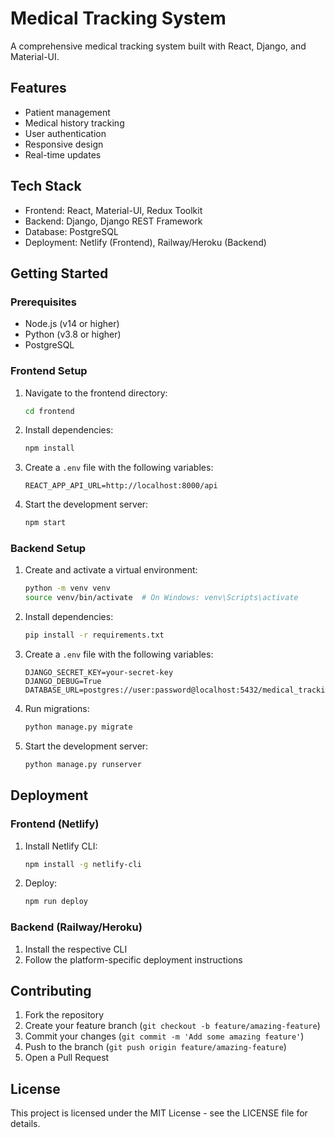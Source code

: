 # Medical Tracking System

A comprehensive medical tracking system built with React, Django, and Material-UI.

## Features

- Patient management
- Medical history tracking
- User authentication
- Responsive design
- Real-time updates

## Tech Stack

- Frontend: React, Material-UI, Redux Toolkit
- Backend: Django, Django REST Framework
- Database: PostgreSQL
- Deployment: Netlify (Frontend), Railway/Heroku (Backend)

## Getting Started

### Prerequisites

- Node.js (v14 or higher)
- Python (v3.8 or higher)
- PostgreSQL

### Frontend Setup

1. Navigate to the frontend directory:
   ```bash
   cd frontend
   ```

2. Install dependencies:
   ```bash
   npm install
   ```

3. Create a `.env` file with the following variables:
   ```
   REACT_APP_API_URL=http://localhost:8000/api
   ```

4. Start the development server:
   ```bash
   npm start
   ```

### Backend Setup

1. Create and activate a virtual environment:
   ```bash
   python -m venv venv
   source venv/bin/activate  # On Windows: venv\Scripts\activate
   ```

2. Install dependencies:
   ```bash
   pip install -r requirements.txt
   ```

3. Create a `.env` file with the following variables:
   ```
   DJANGO_SECRET_KEY=your-secret-key
   DJANGO_DEBUG=True
   DATABASE_URL=postgres://user:password@localhost:5432/medical_tracking
   ```

4. Run migrations:
   ```bash
   python manage.py migrate
   ```

5. Start the development server:
   ```bash
   python manage.py runserver
   ```

## Deployment

### Frontend (Netlify)

1. Install Netlify CLI:
   ```bash
   npm install -g netlify-cli
   ```

2. Deploy:
   ```bash
   npm run deploy
   ```

### Backend (Railway/Heroku)

1. Install the respective CLI
2. Follow the platform-specific deployment instructions

## Contributing

1. Fork the repository
2. Create your feature branch (`git checkout -b feature/amazing-feature`)
3. Commit your changes (`git commit -m 'Add some amazing feature'`)
4. Push to the branch (`git push origin feature/amazing-feature`)
5. Open a Pull Request

## License

This project is licensed under the MIT License - see the LICENSE file for details.